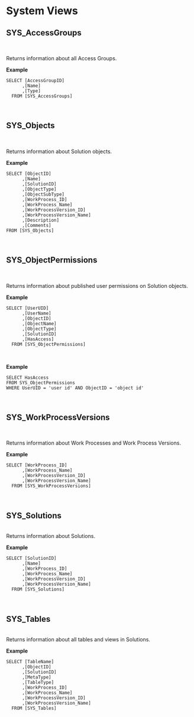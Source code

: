 
# System Views

## SYS_AccessGroups
<br/>

Returns information about all Access Groups.

**Example**

```
SELECT [AccessGroupID]
      ,[Name]
      ,[Type]
  FROM [SYS_AccessGroups]
```

<br/>

## SYS_Objects

<br/>

Returns information about Solution objects.

**Example**

```
SELECT [ObjectID]       
      ,[Name]       
      ,[SolutionID]       
      ,[ObjectType]       
      ,[ObjectSubType]       
      ,[WorkProcess_ID]       
      ,[WorkProcess_Name]       
      ,[WorkProcessVersion_ID]       
      ,[WorkProcessVersion_Name]
      ,[Description]
      ,[Comments]
FROM [SYS_Objects]
```

<br/>

## SYS_ObjectPermissions

<br/>

Returns information about published user permissions on Solution objects.

**Example**

```
SELECT [UserUID]
      ,[UserName]
      ,[ObjectID]
      ,[ObjectName]
      ,[ObjectType]
      ,[SolutionID]
      ,[HasAccess]
  FROM [SYS_ObjectPermissions]
```

<br/>

**Example**

```
SELECT HasAccess 
FROM SYS_ObjectPermissions 
WHERE UserUID = 'user id' AND ObjectID = 'object id'
```

<br/>



## SYS_WorkProcessVersions

<br/>

Returns information about Work Processes and Work Process Versions.

**Example**

```
SELECT [WorkProcess_ID]
      ,[WorkProcess_Name]
      ,[WorkProcessVersion_ID]
      ,[WorkProcessVersion_Name]
  FROM [SYS_WorkProcessVersions]
```

<br/>

## SYS_Solutions

<br/>
Returns information about Solutions.

**Example**

```
SELECT [SolutionID]
      ,[Name]
      ,[WorkProcess_ID]
      ,[WorkProcess_Name]
      ,[WorkProcessVersion_ID]
      ,[WorkProcessVersion_Name]
  FROM [SYS_Solutions]

```

<br/>

## SYS_Tables

<br/>
Returns information about all tables and views in Solutions.

**Example**

```
SELECT [TableName]
      ,[ObjectID]
      ,[SolutionID]
      ,[MetaType]
      ,[TableType]
      ,[WorkProcess_ID]
      ,[WorkProcess_Name]
      ,[WorkProcessVersion_ID]
      ,[WorkProcessVersion_Name]
  FROM [SYS_Tables]

```

